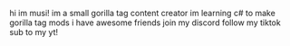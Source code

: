 hi im musi!
im a small gorilla tag content creator
im learning c# to make gorilla tag mods
i have awesome friends
join my discord
follow my tiktok
sub to my yt!
